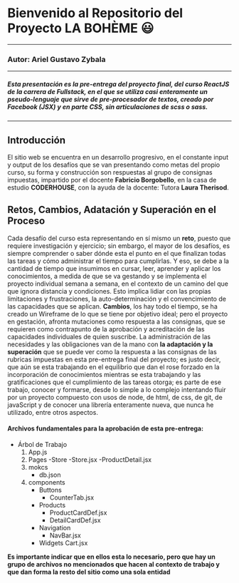 # Bienvenido al Repositorio del Proyecto LA BOHÈME :smiley:
___
### **Autor**: Ariel Gustavo Zybala
___
##### *Esta presentación es la pre-entrega del proyecto final, del curso ReactJS de la carrera de Fullstack, en el que se utiliza casi enteramente un pseudo-lenguaje que sirve de pre-procesador de textos, creado por Facebook (JSX) y en parte CSS, sin articulaciones de scss o sass.*
___


## Introducción

El sitio web se encuentra en un desarrollo progresivo, en el constante input y output de los desafíos que se van presentando como metas del propio curso, su forma y construcción son respuestas al grupo de consignas impuestas, impartido por el docente **Fabricio Borgobello**, en la casa de estudio **CODERHOUSE**, con la ayuda de la docente: Tutora **Laura Therisod**.


## Retos, Cambios, Adatación y Superación en el Proceso
Cada desafío del curso esta representando en sí mismo un **reto**, puesto que requiere investigación y ejercicio; sin embargo, el mayor de los desafíos, es siempre comprender o saber dónde esta el punto en el que finalizan todas las tareas y cómo administrar el tiempo para cumplirlas. Y eso, se debe a la cantidad de tiempo que insumimos en cursar, leer, aprender y aplicar los conocimientos, a medida de que se va gestando y se implementa el proyecto individual semana a semana, en el contexto de un camino del que que ignora distancia y condiciones. Esto implica lidiar con las propias limitaciones y frustraciones, la auto-determinación y el convencimiento de las capacidades que se aplican.
**Cambios**, los hay todo el tiempo, se ha creado un Wireframe de lo que se tiene por objetivo ideal; pero el proyecto en gestación, afronta mutaciones como respuesta a las consignas, que se requieren como contrapunto de la aprobación y acreditación de las capacidades individuales de quien suscribe. 
La administración de las necesidades y las obligaciones van de la mano con **la adaptación y la superación** que se puede ver como la respuesta a las consignas de las rubricas impuestas en esta pre-entrega final del proyecto; es justo decir, que aún se esta trabajando en el equilibrio que dan el rose forzado en la incorporación de conocimientos mientras se esta trabajando y las gratificaciones que el cumplimiento de las tareas otorga; es parte de ese trabajo, conocer y formarse, desde lo simple a lo complejo intentando fluir por un proyecto compuesto con usos de node, de html, de css, de git, de javaScript y de conocer una librería enteramente nueva, que nunca he utilizado, entre otros aspectos.


#### Archivos fundamentales para la aprobación de esta pre-entrega:
* Árbol de Trabajo
    1. App.js
    2. Pages
        -Store
         -Store.jsx
         -ProductDetail.jsx
    3. mokcs
        - db.json
    4. components
        - Buttons
            - CounterTab.jsx
        - Products
            - ProductCardDef.jsx
            - DetailCardDef.jsx
        - Navigation
            - NavBar.jsx
        - Widgets
            Cart.jsx

**Es importante indicar que en ellos esta lo necesario, pero que hay un grupo de archivos no mencionados que hacen al contexto de trabajo y que dan forma la resto del sitio como una sola entidad**